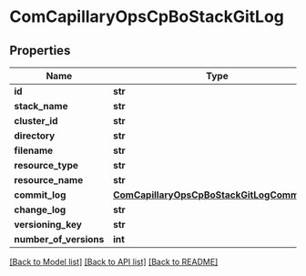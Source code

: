 # ComCapillaryOpsCpBoStackGitLog

## Properties
Name | Type | Description | Notes
------------ | ------------- | ------------- | -------------
**id** | **str** |  | [optional] 
**stack_name** | **str** |  | [optional] 
**cluster_id** | **str** |  | [optional] 
**directory** | **str** |  | [optional] 
**filename** | **str** |  | [optional] 
**resource_type** | **str** |  | [optional] 
**resource_name** | **str** |  | [optional] 
**commit_log** | [**ComCapillaryOpsCpBoStackGitLogCommitLog**](ComCapillaryOpsCpBoStackGitLogCommitLog.md) |  | [optional] 
**change_log** | **str** |  | [optional] 
**versioning_key** | **str** |  | [optional] 
**number_of_versions** | **int** |  | [optional] 

[[Back to Model list]](../README.md#documentation-for-models) [[Back to API list]](../README.md#documentation-for-api-endpoints) [[Back to README]](../README.md)

